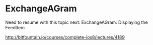 # ExchangeAGram


Need to resume with this topic next:
ExchangeAGram: Displaying the FeedItem


http://bitfountain.io/courses/complete-ios8/lectures/4189
